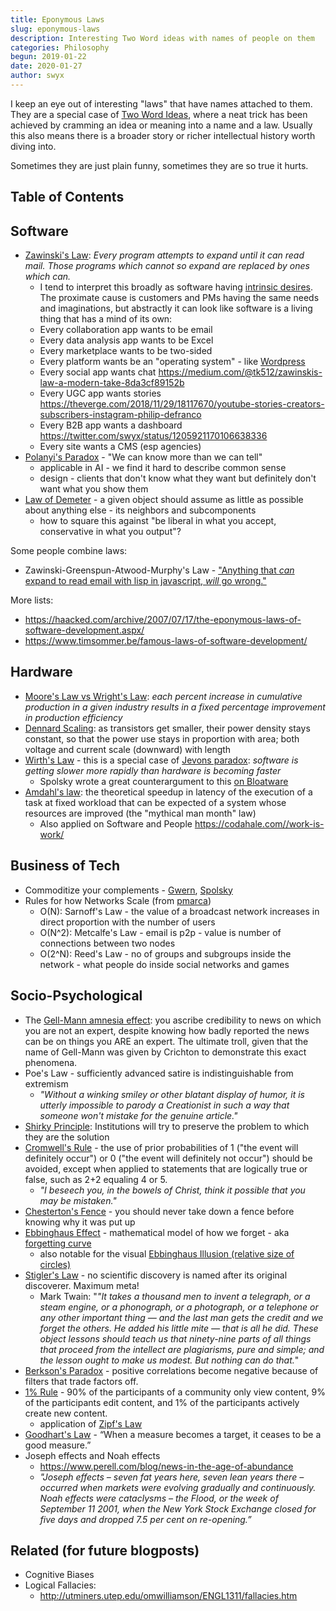 ```yaml
---
title: Eponymous Laws
slug: eponymous-laws
description: Interesting Two Word ideas with names of people on them
categories: Philosophy
begun: 2019-01-22
date: 2020-01-27
author: swyx
---
```


I keep an eye out of interesting "laws" that have names attached to them. They are a special case of [Two Word Ideas](https://www.swyx.io/writing/two-words), where a neat trick has been achieved by cramming an idea or meaning into a name and a law. Usually this also means there is a broader story or richer intellectual history worth diving into.

Sometimes they are just plain funny, sometimes they are so true it hurts.

## Table of Contents

## Software


- [Zawinski's Law](https://en.wikipedia.org/wiki/Jamie_Zawinski#Principles): *Every program attempts to expand until it can read mail. Those programs which cannot so expand are replaced by ones which can.*
  - I tend to interpret this broadly as software having [intrinsic desires](https://twitter.com/swyx/status/1026614064674484224). The proximate cause is customers and PMs having the same needs and imaginations, but abstractly it can look like software is a living thing that has a mind of its own:
  - Every collaboration app wants to be email
  - Every data analysis app wants to be Excel
  - Every marketplace wants to be two-sided
  - Every platform wants be an "operating system" - like [Wordpress](https://rework.fm/open-source-and-power-with-matt-mullenweg/)
  - Every social app wants chat https://medium.com/@tk512/zawinskis-law-a-modern-take-8da3cf89152b
  - Every UGC app wants stories https://theverge.com/2018/11/29/18117670/youtube-stories-creators-subscribers-instagram-philip-defranco
  - Every B2B app wants a dashboard https://twitter.com/swyx/status/1205921170106638336
  - Every site wants a CMS (esp agencies)
- [Polanyi's Paradox](https://en.wikipedia.org/wiki/Polanyi%E2%80%99s_paradox) - "We can know more than we can tell"
  - applicable in AI - we find it hard to describe common sense
  - design - clients that don't know what they want but definitely don't want what you show them
- [Law of Demeter](https://en.wikipedia.org/wiki/Law_of_Demeter) - a given object should assume as little as possible about anything else - its neighbors and subcomponents
  - how to square this against "be liberal in what you accept, conservative in what you output"?
  
Some people combine laws: 

- Zawinski-Greenspun-Atwood-Murphy's Law - ["Anything that *can* expand to read email with lisp in javascript, *will* go wrong."](https://twitter.com/secretGeek/status/1116217143933063169)

More lists: 

- https://haacked.com/archive/2007/07/17/the-eponymous-laws-of-software-development.aspx/
- https://www.timsommer.be/famous-laws-of-software-development/

## Hardware

  - [Moore's Law vs Wright's Law](https://www.forbes.com/sites/jimhandy/2013/03/25/moores-law-vs-wrights-law/#162188f277d2): *each percent increase in cumulative production in a given industry results in a fixed percentage improvement in production efficiency*
  - [Dennard Scaling](https://en.wikipedia.org/wiki/Dennard_scaling): as transistors get smaller, their power density stays constant, so that the power use stays in proportion with area; both voltage and current scale (downward) with length
  - [Wirth's Law](https://en.wikipedia.org/wiki/Wirth%27s_law) - this is a special case of [Jevons paradox](https://en.wikipedia.org/wiki/Jevons_paradox): *software is getting slower more rapidly than hardware is becoming faster* 
    - Spolsky wrote a great counterargument to this [on Bloatware](https://www.joelonsoftware.com/2001/03/23/strategy-letter-iv-bloatware-and-the-8020-myth/)
  - [Amdahl's law](https://en.wikipedia.org/wiki/Amdahl%27s_law): the theoretical speedup in latency of the execution of a task at fixed workload that can be expected of a system whose resources are improved (the "mythical man month" law)
    - Also applied on Software and People https://codahale.com//work-is-work/


## Business of Tech


  - Commoditize your complements - [Gwern](https://www.gwern.net/Complement), [Spolsky](https://www.joelonsoftware.com/2002/06/12/strategy-letter-v/)
  - Rules for how Networks Scale (from [pmarca](https://a16z.com/2019/12/16/starting-greatness-0-to-1-mosaic-netscape-marc-andreessen/))
    - O(N): Sarnoff's Law - the value of a broadcast network increases in direct proportion with the number of users
    - O(N^2): Metcalfe's Law - email is p2p - value is number of connections between two nodes
    - O(2^N): Reed's Law - no of groups and subgroups inside the network - what people do inside social networks and games

## Socio-Psychological

  - The [Gell-Mann amnesia effect](https://www.epsilontheory.com/gell-mann-amnesia/): you ascribe credibility to news on which you are not an expert, despite knowing how badly reported the news can be on things you ARE an expert. The ultimate troll, given that the name of Gell-Mann was given by Crichton to demonstrate this exact phenomena.
  - Poe's Law - sufficiently advanced satire is indistinguishable from extremism
    - *"Without a winking smiley or other blatant display of humor, it is utterly impossible to parody a Creationist in such a way that someone won't mistake for the genuine article."*
  - [Shirky Principle](https://kk.org/thetechnium/the-shirky-prin/): Institutions will try to preserve the problem to which they are the solution
  - [Cromwell's Rule](https://en.wikipedia.org/wiki/Cromwell's_rule) -  the use of prior probabilities of 1 ("the event will definitely occur") or 0 ("the event will definitely not occur") should be avoided, except when applied to statements that are logically true or false, such as 2+2 equaling 4 or 5.
    - *"I beseech you, in the bowels of Christ, think it possible that you may be mistaken."*
  - [Chesterton's Fence](https://florentcrivello.com/index.php/2019/09/04/the-efficiency-destroying-magic-of-tidying-up/) - you should never take down a fence before knowing why it was put up
  - [Ebbinghaus Effect](https://www.psychestudy.com/cognitive/memory/ebbinghaus-forgetting-curve) - mathematical model of how we forget - aka [forgetting curve](https://en.wikipedia.org/wiki/Forgetting_curve)
    - also notable for the visual [Ebbinghaus Illusion (relative size of circles)](https://en.wikipedia.org/wiki/Ebbinghaus_illusion)
  - [Stigler's Law](https://en.wikipedia.org/wiki/Stigler's_law_of_eponymy) - no scientific discovery is named after its original discoverer. Maximum meta!
    - Mark Twain: "*"It takes a thousand men to invent a telegraph, or a steam engine, or a phonograph, or a photograph, or a telephone or any other important thing — and the last man gets the credit and we forget the others. He added his little mite — that is all he did. These object lessons should teach us that ninety-nine parts of all things that proceed from the intellect are plagiarisms, pure and simple; and the lesson ought to make us modest. But nothing can do that.*"
  - [Berkson's Paradox](https://twitter.com/MWStory/status/1205486677369786369?s=20) - positive correlations become negative because of filters that trade factors off.
  - [1% Rule](https://en.wikipedia.org/wiki/1%25_rule_(Internet_culture)) -  90% of the participants of a community only view content, 9% of the participants edit content, and 1% of the participants actively create new content.
    - application of [Zipf's Law](https://en.wikipedia.org/wiki/Zipf%27s_law)
  - [Goodhart's Law](https://medium.com/@coffeeandjunk/campbells-law-goodhart-s-law-when-you-are-measuring-to-fail-c6c64923ad7) - “When a measure becomes a target, it ceases to be a good measure.” 
  - Joseph effects and Noah effects
    - https://www.perell.com/blog/news-in-the-age-of-abundance
    - *"Joseph effects – seven fat years here, seven lean years there – occurred when markets were evolving gradually and continuously. Noah effects were cataclysms – the Flood, or the week of September 11 2001, when the New York Stock Exchange closed for five days and dropped 7.5 per cent on re-opening.”*

## Related (for future blogposts)

- Cognitive Biases
- Logical Fallacies:
  - http://utminers.utep.edu/omwilliamson/ENGL1311/fallacies.htm

